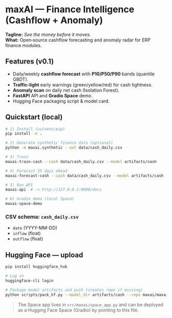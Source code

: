 # maxAI — Finance Intelligence (Cashflow + Anomaly)

**Tagline:** _See the money before it moves._  
**What:** Open‑source cashflow forecasting and anomaly radar for ERP finance modules.

## Features (v0.1)

- Daily/weekly **cashflow forecast** with **P10/P50/P90** bands (quantile GBDT).
- **Traffic‑light** early warnings (green/yellow/red) for cash tightness.
- **Anomaly scan** on daily net cash (Isolation Forest).
- **FastAPI** API and **Gradio Space** demo.
- Hugging Face packaging script & model card.

## Quickstart (local)

```bash
# 1) Install (uv/venv/pip)
pip install -e .

# 2) Generate synthetic finance data (optional)
python -m maxai.synthetic --out data/cash_daily.csv

# 3) Train
maxai-train-cash --cash data/cash_daily.csv --model artifacts/cash

# 4) Forecast 35 days ahead
maxai-forecast-cash --cash data/cash_daily.csv --model artifacts/cash --horizon 35 --start-cash 1000000 --out predictions.csv

# 5) Run API
maxai-api  # -> http://127.0.0.1:8000/docs

# 6) Gradio demo (local Space)
maxai-space-demo
```

### CSV schema: `cash_daily.csv`

- `date` (YYYY-MM-DD)
- `inflow` (float)
- `outflow` (float)

## Hugging Face — upload

```bash
pip install huggingface_hub

# Log in
huggingface-cli login

# Package model artifacts and push (creates repo if missing)
python scripts/pack_hf.py --model_dir artifacts/cash --repo maxai/maxai-finance-cash
```

> The Space app lives in `src/maxai/space_app.py` and can be deployed as a Hugging Face Space (Gradio) by pointing to this file.

